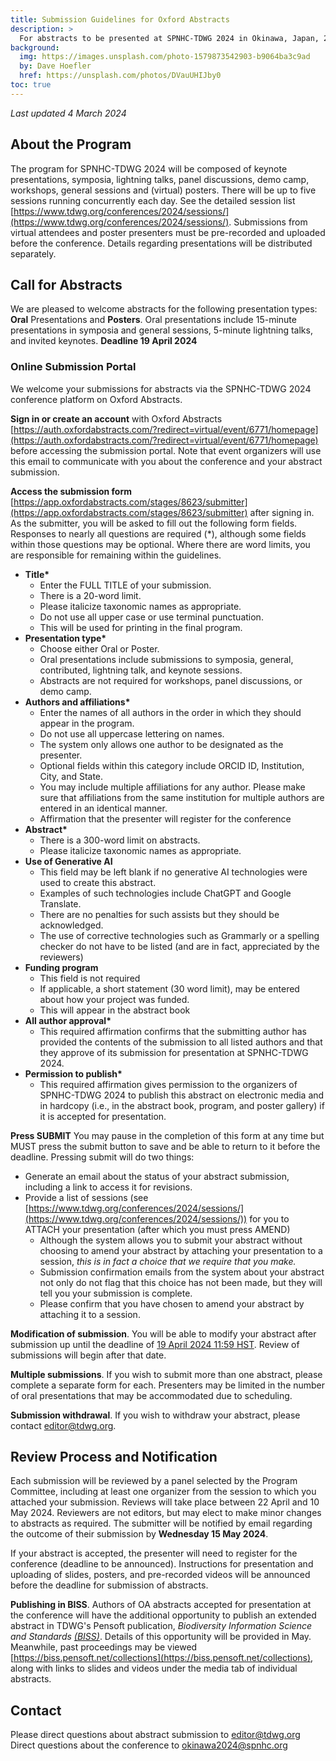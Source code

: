 ```yaml
---
title: Submission Guidelines for Oxford Abstracts
description: >
  For abstracts to be presented at SPNHC-TDWG 2024 in Okinawa, Japan, 2–6 September. Deadline 19 April 2024.
background:
  img: https://images.unsplash.com/photo-1579873542903-b9064ba3c9ad
  by: Dave Hoefler
  href: https://unsplash.com/photos/DVauUHIJby0
toc: true
---
```


_Last updated 4 March 2024_

## About the Program

The program for SPNHC-TDWG 2024 will be composed of keynote presentations, symposia, lightning talks, panel discussions, demo camp, workshops, general sessions and (virtual) posters. There will be up to five sessions running concurrently each day.  See the detailed session list [https://www.tdwg.org/conferences/2024/sessions/](https://www.tdwg.org/conferences/2024/sessions/). Submissions from virtual attendees and poster presenters must be pre-recorded and uploaded before the conference. Details regarding presentations will be distributed separately.

## Call for Abstracts

We are pleased to welcome abstracts for the following presentation types: **Oral** Presentations and **Posters**. Oral presentations include 15-minute presentations in symposia and general sessions, 5-minute lightning talks, and invited keynotes. **Deadline 19 April 2024**

### Online Submission Portal

We welcome your submissions for abstracts via the SPNHC-TDWG 2024 conference platform on Oxford Abstracts.

**Sign in or create an account** with Oxford Abstracts [https://auth.oxfordabstracts.com/?redirect=virtual/event/6771/homepage](https://auth.oxfordabstracts.com/?redirect=virtual/event/6771/homepage) before accessing the submission portal. Note that event organizers will use this email to communicate with you about the conference and your abstract submission.

**Access the submission form** [https://app.oxfordabstracts.com/stages/8623/submitter](https://app.oxfordabstracts.com/stages/8623/submitter) after signing in.
As the submitter, you will be asked to fill out the following form fields. Responses to nearly all questions are required (*), although some fields within those questions may be optional. Where there are word limits, you are responsible for remaining within the guidelines. 

- __Title*__ 
  - Enter the FULL TITLE of your submission. 
  - There is a 20-word limit. 
  - Please italicize taxonomic names as appropriate. 
  - Do not use all upper case or use terminal punctuation. 
  - This will be used for printing in the final program.
- __Presentation type*__ 
  - Choose either Oral or Poster. 
  - Oral presentations include submissions to symposia, general, contributed, lightning talk, and keynote sessions. 
  - Abstracts are not required for workshops, panel discussions, or demo camp.
- __Authors and affiliations*__ 
  - Enter the names of all authors in the order in which they should appear in the program. 
  - Do not use all uppercase lettering on names. 
  - The system only allows one author to be designated as the presenter. 
  - Optional fields within this category include ORCID ID, Institution, City, and State. 
  - You may include multiple affiliations for any author. Please make sure that affiliations from the same institution for multiple authors are entered in an identical manner.
  - Affirmation that the presenter will register for the conference
- __Abstract*__
  - There is a 300-word limit on abstracts. 
  - Please italicize taxonomic names as appropriate.
- __Use of Generative AI__
  - This field may be left blank if no generative AI technologies were used to create this abstract.
  - Examples of such technologies include ChatGPT and Google Translate.
  - There are no penalties for such assists but they should be acknowledged.
  - The use of corrective technologies such as Grammarly or a spelling checker do not have to be listed (and are in fact, appreciated by the reviewers)
- __Funding program__
  - This field is not required
  - If applicable, a short statement (30 word limit), may be entered about how your project was funded. 
  - This will appear in the abstract book
- __All author approval*__
  - This required affirmation confirms that the submitting author has provided the contents of the submission to all listed authors and that they approve of its submission for presentation at SPNHC-TDWG 2024.
- __Permission to publish*__
  - This required affirmation gives permission to the organizers of SPNHC-TDWG 2024 to publish this abstract on electronic media and in hardcopy (i.e., in the abstract book, program, and poster gallery) if it is accepted for presentation.
 

**Press SUBMIT**  You may pause in the completion of this form at any time but MUST press the submit button to save and be able to return to it before the deadline. Pressing submit will do two things:

- Generate an email about the status of your abstract submission, including a link to access it for revisions.
- Provide a list of sessions (see [https://www.tdwg.org/conferences/2024/sessions/](https://www.tdwg.org/conferences/2024/sessions/)) for you to ATTACH your presentation (after which you must press AMEND) 
  - Although the system allows you to submit your abstract without choosing to amend your abstract by attaching your presentation to a session, _this is in fact a choice that we require that you make._ 
  - Submission confirmation emails from the system about your abstract not only do not flag that this choice has not been made, but they will tell you your submission is complete. 
  - Please confirm that you have chosen to amend your abstract by attaching it to a session.

**Modification of submission**. You will be able to modify your abstract after submission up until the deadline of [19 April 2024 11:59 HST](https://www.timeanddate.com/worldclock/fixedtime.html?msg=OA+Abstract+submission+deadline+SPNHC-TDWG+2024&iso=20240419T2359&p1=103). Review of submissions will begin after that date.

**Multiple submissions**. If you wish to submit more than one abstract, please complete a separate form for each. Presenters may be limited in the number of oral presentations that may be accommodated due to scheduling. 

**Submission withdrawal**. If you wish to withdraw your abstract, please contact editor@tdwg.org. 

## Review Process and Notification

Each submission will be reviewed by a panel selected by the Program Committee, including at least one organizer from the session to which you attached your submission. Reviews will take place between 22 April and 10 May 2024. Reviewers are not editors, but may elect to make minor changes to abstracts as required. The submitter will be notified by email regarding the outcome of their submission by **Wednesday 15 May 2024**. 

If your abstract is accepted, the presenter will need to register for the conference (deadline to be announced). Instructions for presentation and uploading of slides, posters, and pre-recorded videos will be announced before the deadline for submission of abstracts.

**Publishing in BISS**. Authors of OA abstracts accepted for presentation at the conference will have the additional opportunity to publish an extended abstract in TDWG's Pensoft publication, _Biodiversity Information Science and Standards [(BISS)](https://biss.pensoft.net)_. Details of this opportunity will be provided in May. Meanwhile, past proceedings may be viewed [https://biss.pensoft.net/collections](https://biss.pensoft.net/collections), along with links to slides and videos under the media tab of individual abstracts.

## Contact

Please direct questions about abstract submission to [editor@tdwg.org](mailto:editor@tdwg.org)
Direct questions about the conference to [okinawa2024@spnhc.org](mailto:okinawa2024@spnhc.org) 
